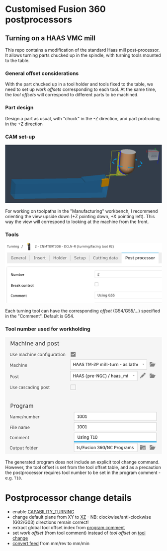 # Customised Fusion 360 postprocessors

## Turning on a HAAS VMC mill
This repo contains a modification of the standard Haas mill post-processor.
It allows turning parts chucked up in the spindle, with turning tools mounted to the table.

### General offset considerations
With the part chucked up in a tool holder and tools fixed to the table, we need to set up _work offsets_ corresponding to each tool.
At the same time, the _tool offsets_ will correspond to different parts to be machined.

### Part design
Design a part as usual, with "chuck" in the -Z direction, and part protruding in the +Z direction

### CAM set-up
![CAM set-up](screenshots/CAM_simulation.png)

For working on toolpaths in the "Manufacturing" workbench, I recommend orienting the view upside down (+Z pointing down, +X pointing left).
This way the view will correspond to looking at the machine from the front.

### Tools
![Tool comment](screenshots/Tool_comment.png)

Each turning tool can have the corresponding _offset_ (G54/G55/...) specified in the "Comment". Default is G54.

### Tool number used for workholding
![Program comment](screenshots/Program_comment.png)

The generated program does not include an explicit tool change command. However, the tool offset is set from the tool offset table,
and as a precaution the postprocessor requires tool number to be set in the program comment - e.g. `T10`.

# Postprocessor change details
- enable [CAPABILITY_TURNING](https://github.com/ig248/fusion360/commit/958b509f2496e562853f08356eb5f7cf07d5966f#diff-e22d2b0b6a233a61771d4c87417e544562ef05dd2084ba6c2d962079acb0e6bcR26)
- change default plane from XY to [XZ](https://github.com/ig248/fusion360/commit/958b509f2496e562853f08356eb5f7cf07d5966f#diff-e22d2b0b6a233a61771d4c87417e544562ef05dd2084ba6c2d962079acb0e6bcR26) - NB: clockwise/anti-clockwise (G02/G03) directions remain correct!
- extract global tool offset index from [program comment](https://github.com/ig248/fusion360/commit/958b509f2496e562853f08356eb5f7cf07d5966f#diff-e22d2b0b6a233a61771d4c87417e544562ef05dd2084ba6c2d962079acb0e6bcR26)
- set _work offset_ (from tool comment) instead of _tool offset_ on [tool change](https://github.com/ig248/fusion360/commit/958b509f2496e562853f08356eb5f7cf07d5966f#diff-e22d2b0b6a233a61771d4c87417e544562ef05dd2084ba6c2d962079acb0e6bcR26)
- [convert feed](https://github.com/ig248/fusion360/commit/958b509f2496e562853f08356eb5f7cf07d5966f#diff-e22d2b0b6a233a61771d4c87417e544562ef05dd2084ba6c2d962079acb0e6bcR26) from mm/rev to mm/min